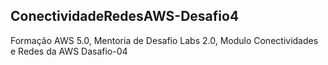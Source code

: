 ## ConectividadeRedesAWS-Desafio4
Formação AWS 5.0,
Mentoria de Desafio Labs 2.0, 
Modulo Conectividades e Redes da AWS Dasafio-04
